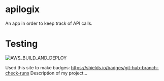 # apilogix

An app in order to keep track of API calls.

# Testing

![AWS_BUILD_AND_DEPLOY](https://img.shields.io/github/check-runs/patrickpcodes/apilogix/master?label=AWS%20Build%20%26%20Deploy)

Used this site to make badges: https://shields.io/badges/git-hub-branch-check-runs
Description of my project...
